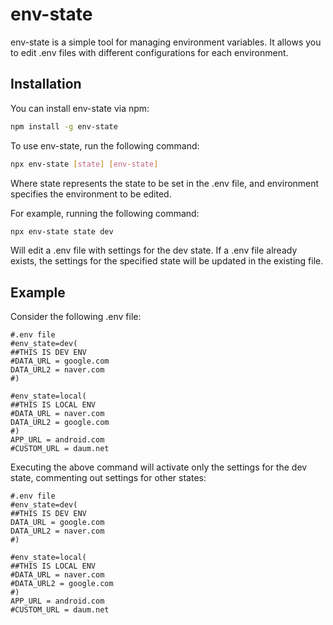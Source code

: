 # env-state
env-state is a simple tool for managing environment variables. It allows you to edit .env files with different configurations for each environment.

## Installation
You can install env-state via npm:

```bash
npm install -g env-state
```

To use env-state, run the following command:


```bash
npx env-state [state] [env-state]
```
Where state represents the state to be set in the .env file, and environment specifies the environment to be edited.

For example, running the following command:

```bash
npx env-state state dev
```
Will edit a .env file with settings for the dev state. If a .env file already exists, the settings for the specified state will be updated in the existing file.

## Example
Consider the following .env file:

```
#.env file
#env_state=dev(
##THIS IS DEV ENV
#DATA_URL = google.com
DATA_URL2 = naver.com
#)

#env_state=local(
##THIS IS LOCAL ENV
#DATA_URL = naver.com
DATA_URL2 = google.com
#)
APP_URL = android.com
#CUSTOM_URL = daum.net
```

Executing the above command will activate only the settings for the dev state, commenting out settings for other states:

```
#.env file
#env_state=dev(
##THIS IS DEV ENV
DATA_URL = google.com
DATA_URL2 = naver.com
#)

#env_state=local(
##THIS IS LOCAL ENV
#DATA_URL = naver.com
#DATA_URL2 = google.com
#)
APP_URL = android.com
#CUSTOM_URL = daum.net
```
